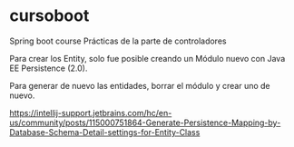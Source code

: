 # cursoboot
Spring boot course
Prácticas de la parte de controladores


Para crear los Entity, solo fue posible creando un Módulo nuevo
con Java EE Persistence (2.0).

Para generar de nuevo las entidades, borrar el módulo y crear uno de nuevo.

https://intellij-support.jetbrains.com/hc/en-us/community/posts/115000751864-Generate-Persistence-Mapping-by-Database-Schema-Detail-settings-for-Entity-Class
